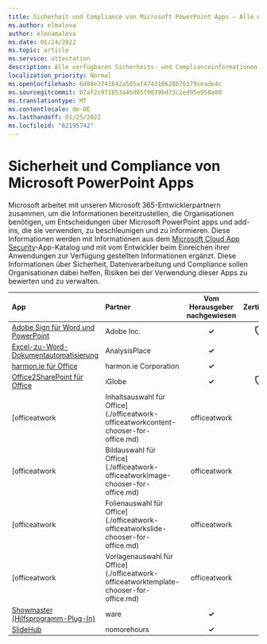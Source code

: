 ```yaml
---
title: Sicherheit und Compliance von Microsoft PowerPoint Apps – Alle Apps
ms.author: elmalova
author: elenamalova
ms.date: 01/24/2022
ms.topic: article
ms.service: attestation
description: Alle verfügbaren Sicherheits- und Complianceinformationen für alle Microsoft PowerPoint-Apps.
localization_priority: Normal
ms.openlocfilehash: 6d88e3741842a585af474310628b76179ceade4c
ms.sourcegitcommit: b7af2c971853a45d85f0039bd73c2ed95e958a80
ms.translationtype: MT
ms.contentlocale: de-DE
ms.lasthandoff: 01/25/2022
ms.locfileid: "62195742"
---
```

# <a name="microsoft-powerpoint-apps-security-and-compliance"></a>Sicherheit und Compliance von Microsoft PowerPoint Apps

Microsoft arbeitet mit unseren Microsoft 365-Entwicklerpartnern zusammen, um die Informationen bereitzustellen, die Organisationen benötigen, um Entscheidungen über Microsoft PowerPoint apps und add-ins, die sie verwenden, zu beschleunigen und zu informieren. Diese Informationen werden mit Informationen aus dem [Microsoft Cloud App Security](https://www.microsoft.com/en-us/enterprise-mobility-security/cloud-app-security)-App-Katalog und mit vom Entwickler beim Einreichen ihrer Anwendungen zur Verfügung gestellten Informationen ergänzt. Diese Informationen über Sicherheit, Datenverarbeitung und Compliance sollen Organisationen dabei helfen, Risiken bei der Verwendung dieser Apps zu bewerten und zu verwalten.

| **App** | **Partner** | **Vom Herausgeber nachgewiesen** | **Zertifiziert** |
|:--------|:------------|:----------------------:|:-------------:|
| [Adobe Sign für Word und PowerPoint](./adobe-inc-sign-for-word-and-powerpoint.md) | Adobe Inc. | **✓** | <img alt="Certified application badge" src="../media/certified-badge.png" height="25" width="25" /> |
| [Excel-zu-Word-Dokumentautomatisierung](./analysisplace-excel-to-word-document-automation.md) | AnalysisPlace | **✓** |  |
| [harmon.ie für Office](./harmonie-corporation-for-office.md) | harmon.ie Corporation | **✓** |  |
| [Office2SharePoint für Office](./iglobe-office2sharepoint-for-office.md) | iGlobe | **✓** | <img alt="Certified application badge" src="../media/certified-badge.png" height="25" width="25" /> |
| [officeatwork | Inhaltsauswahl für Office](./officeatwork-officeatworkcontent-chooser-for-office.md) | officeatwork | **✓** |  |
| [officeatwork | Bildauswahl für Office](./officeatwork-officeatworkimage-chooser-for-office.md) | officeatwork | **✓** |  |
| [officeatwork | Folienauswahl für Office](./officeatwork-officeatworkslide-chooser-for-office.md) | officeatwork | **✓** |  |
| [officeatwork | Vorlagenauswahl für Office](./officeatwork-officeatworktemplate-chooser-for-office.md) | officeatwork | **✓** |  |
| [Showmaster (Hilfsprogramm-Plug-In)](./cherryware-showmaster-helper-plugin.md) | ware | **✓** |  |
| [SlideHub](./nomorehours-slidehub.md) | nomorehours | **✓** |  |
